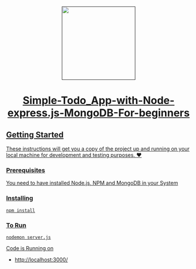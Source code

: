 


<p align="center">
  <a href="" rel="noopener">
 <img width=200px src="https://www.flaticon.com/svg/static/icons/svg/1/1560.svg"</a>
</p>
<h1 align = 'center'>Simple-Todo_App-with-Node-express.js-MongoDB-For-beginners</h1>


## Getting Started

These instructions will get you a copy of the project up and running on your local machine for development and testing purposes. :heart:

### Prerequisites

You need to have installed Node.js, NPM and MongoDB in your System

### Installing

```
npm install
```
### To Run
```
nodemon server.js
```
Code is Running on 
+ http://localhost:3000/


